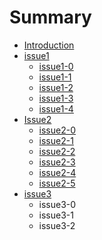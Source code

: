 # Summary

* [Introduction](README.md)
* [issue1](Issue1/README.md)
   * [issue1-0](Issue1/issue1-0.md)
   * [issue1-1](Issue1/issue1-1.md)
   * [issue1-2](Issue1/issue1-2.md)
   * [issue1-3](Issue1/issue1-3.md)
   * [issue1-4](Issue1/issue1-4.md)
* [Issue2](issue2/Readme.md)
   * [issue2-0](issue2/issue2-0.md)
   * [issue2-1](issue2/issue2-1.md)
   * [issue2-2](issue2/issue2-2.md)
   * [issue2-3](issue2/issue2-3.md)
   * [issue2-4](issue2/issue2-4.md)
   * [issue2-5](issue2/issue2-5.md)
* [issue3](issue3/Readme.md)
   * issue3-0
   * issue3-1
   * issue3-2

